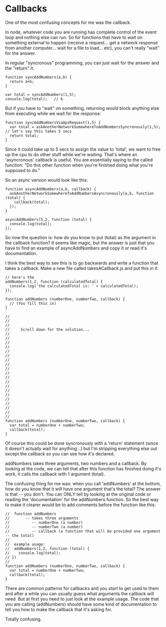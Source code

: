 # Callbacks

One of the most confusing concepts for me was the callback.  

In node, whatever code you are running has complete control of the event loop and nothing else can run.  So for functions that have to wait on something external to happen (receive a request... get a network response from another computer... wait for a file to load... etc), you can't really "wait" for the answer.

In regular "syncronous" programming, you can just wait for the answer and the "return" it.
```
function syncAddNumbers(a,b) {
  return a+b;
}

var total = syncAddNumbers(1,5);
console.log(total);   // 6
```

But if you have to "wait" on something, returning would block anything else from executing while we wait for the response:
```
function syncAddNumbersViaApiRequest(1,5) {
  var total = askAnotherNetworkSomewhereToAddNumbersSyncronously(1,5);  // let's say this takes 5 secs
  return total;
}
```

Since it could take up to 5 secs to assign the value to 'total', we want to free up the cpu to do other stuff while we're waiting.  That's where an 'asyncronous' callback is useful.  You are essentially saying to the called function: "Do this other function when you're finished doing what you're supposed to do."

So an async version would look like this:
```
function asyncAddNumbers(a,b, callback) {
  askAnotherNetworkSomewhereToAddNumbersAsyncronously(a,b, function (total) {
    callback(total);
  });
}

asyncAddNumbers(5,2, function (total) {
  console.log(total);
});
```

So now the question is: how do you know to put (total) as the argument in the callback function? It seems like magic, but the answer is just that you have to find an example of asyncAddNumbers and copy it or read it's documentation.

I think the best way to see this is to go backwards and write a function that takes a callback.  Make a new file called takesACallback.js and put this in it:

```
// here's the 
addNumbers(1,2, function (calculatedTotal) {
  console.log('the calculatedTotal is: ' + calculatedTotal);
});

function addNumbers (numberOne, numberTwo, callback) {
  // (You fill this in)
}

```


```
//
//
//
//     Scroll down for the solution...
//
//
//
//
//
//
//
//
//
//
//
//
//
//
//
//
//
//
//
//
function addNumbers (numberOne, numberTwo, callback) {
  var total = numberOne + numberTwo;
  callback(total);
}
```

Of course this could be done syncronously with a 'return' statement (since it doesn't actually wait for anything...) but I'm stripping everything else out except the callback so you can see how it's declared.

addNumbers takes three arguments, two numbers and a callback.  By looking at the code, we can tell that after this function has finished doing it's work, it calls the callback with 1 argument (total).

The confusing thing for me was: when you call 'addNumbers' at the bottom, how do you know that it will have one argument that's the total?  The answer is that -- you don't.  You can ONLY tell by looking at the original code or reading the 'documentation' for the addNumbers function.  So the best way to make it clearer would be to add comments before the function like this:


```
//  function addNumbers
//       -- takes three arguments
//          -- numberOne (a number)
//          -- numberTwo (a number)
//          -- callback (a function that will be provided one argument -- the total)
//
//  example usage:
//  addNumbers(1,2, function (total) {
//    console.log(total);  
// })
//                 
function addNumbers (numberOne, numberTwo, callback) {
  var total = numberOne + numberTwo;
  callback(total);
}
```

There are common patterns for callbacks and you start to get used to them and after a while you can usually guess what arguments the callback will need.  But at first you need to just look at the example usage.  The code that you are calling (addNumbers) should have some kind of documentation to tell you how to make the callback that it's asking for.

Totally confusing.
